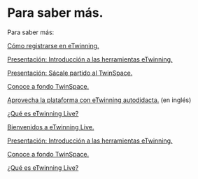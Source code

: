 
# Para saber más.

Para saber más:


[Cómo registrarse en eTwinning.](https://www.etwinning.net/es/pub/get_support/help/how_to_register_on_etwinning.htm)


[Presentación: Introducción a las herramientas eTwinning.](http://www.slideshare.net/europeanschoolnet/e-twinning-spanish-tools?ref=https://www.etwinning.net/es/pub/discover/tools.htm)


[Presentación: Sácale partido al TwinSpace.](http://www.etwinning.es/es/formacion/minitutoriales/1035-sacale-partido-al-twinspace)


[Conoce a fondo TwinSpace.](http://etwinning.es/conoce-a-fondo-el-twinspace/?lang=es)


[Aprovecha la plataforma con eTwinning autodidacta.](https://www.etwinning.net/es/pub/news/news/self_teaching_materials_are_on.htm) (en inglés)


[¿Qué es eTwinning Live?](http://etwinning.es/que-es-etwinning-live/?lang=es)


[Bienvenidos a eTwinning Live.](http://etwinning.es/bienvenidos-a-etwinning-live/?lang=es)


[Presentación: Introducción a las herramientas eTwinning.](http://www.slideshare.net/europeanschoolnet/e-twinning-spanish-tools?ref=https://www.etwinning.net/es/pub/discover/tools.htm)

[Conoce a fondo TwinSpace.](http://etwinning.es/conoce-a-fondo-el-twinspace/?lang=es)

[¿Qué es eTwinning Live?](http://etwinning.es/que-es-etwinning-live/?lang=es)
